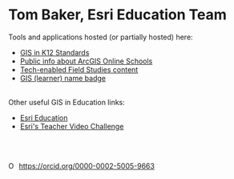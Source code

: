 # Tom Baker, Esri Education Team

Tools and applications hosted (or partially hosted) here:

 - <a href="https://trbaker.github.io/GIStandards">GIS in K12 Standards</a>
- <a href="ADI">Public info about ArcGIS Online Schools</a>
- <a href="https://github.com/trbaker/TEFS_IOT">Tech-enabled Field Studies content</a>
- <a target="new" href="https://esriurl.com/namebadge">GIS (learner) name badge</a>
 
<br />
Other useful GIS in Education links:

- <a target="new" href="https://esri.com/education">Esri Education</a>
- <a target="new" href="https://esriurl.com/tvc">Esri's Teacher Video Challenge</a>
              

<br><br>
<div itemscope itemtype="https://schema.org/Person"><a itemprop="sameAs" content="https://orcid.org/0000-0002-5005-9663" href="https://orcid.org/0000-0002-5005-9663" target="orcid.widget" rel="me noopener noreferrer" style="vertical-align:top;"><img src="https://orcid.org/sites/default/files/images/orcid_16x16.png" style="width:1em;margin-right:.5em;" alt="ORCID iD icon">https://orcid.org/0000-0002-5005-9663</a></div>
